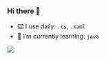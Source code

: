 ### Hi there 👋

- ⌨️ I use daily: `.cs`, `.xaml`
- 🌱 I’m currently learning: `java`

[![](https://github-readme-stats.vercel.app/api?username=onabc&show_icons=true&hide_title=true&theme=nightowl)](https://github.com/onabc)
